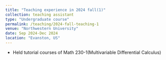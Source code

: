 ```yaml
---
title: "Teaching experience in 2024 fall(1)"
collection: teaching assistant
type: "Undergraduate course"
permalink: /teaching/2024-fall-teaching-1
venue: "Northwestern University"
date: Sep 2024-Dec 2024
location: "Evanston, US"
---
```


- Held tutorial courses of Math 230-1(Multivariable Differential Calculus)
